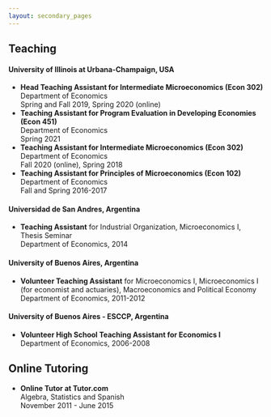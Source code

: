 ```yaml
---
layout: secondary_pages
---
```


## Teaching

#### University of Illinois at Urbana-Champaign, USA
- **Head Teaching Assistant for Intermediate Microeconomics (Econ 302)**<br>
	 Department of Economics<br>
	 Spring and Fall 2019, Spring 2020 (online)
- **Teaching Assistant for Program Evaluation in Developing Economies (Econ 451)**<br>
	 Department of Economics<br>
	 Spring 2021
- **Teaching Assistant for Intermediate Microeconomics (Econ 302)**<br>
	 Department of Economics<br>
	 Fall 2020 (online), Spring 2018 
- **Teaching Assistant for Principles of Microeconomics (Econ 102)**<br>
	 Department of Economics<br>
	 Fall and Spring 2016-2017 

#### Universidad de San Andres, Argentina
- **Teaching Assistant** for Industrial Organization, Microeconomics I, Thesis Seminar<br>
	 Department of Economics, 2014


#### University of Buenos Aires, Argentina
- **Volunteer Teaching Assistant**
 for Microeconomics I, Microeconomics I (for economist and actuaries), Macroeconomics and Political Economy<br>
	Department of Economics, 2011-2012
	

#### University of Buenos Aires - ESCCP, Argentina
- **Volunteer High School Teaching Assistant for Economics I**<br>
	Department of Economics, 2006-2008

## Online Tutoring

- **Online Tutor at Tutor.com** <br>
	Algebra, Statistics and Spanish <br>
	November 2011 - June 2015
  




